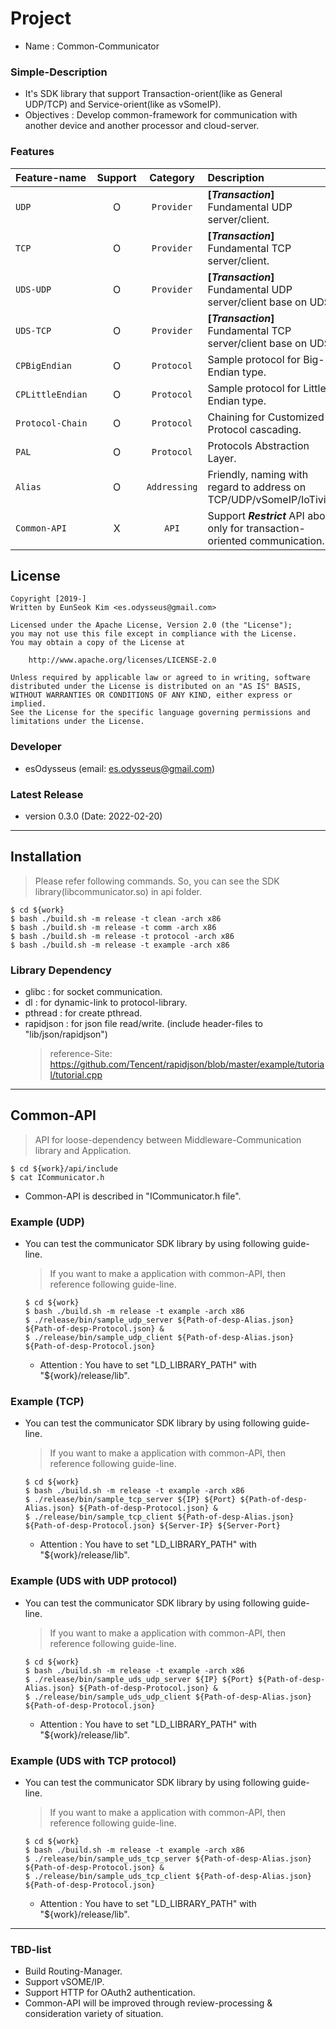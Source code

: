 # Project
- Name : Common-Communicator

### Simple-Description
- It's SDK library that support Transaction-orient(like as General UDP/TCP) and Service-orient(like as vSomeIP).
- Objectives : Develop common-framework for communication with another device and another processor and cloud-server.

### Features
Feature-name | Support | Category | Description
:---|:---:|:---:|:---
`UDP` | O | `Provider` | **[_Transaction_]** Fundamental UDP server/client.
`TCP` | O | `Provider` | **[_Transaction_]** Fundamental TCP server/client.
`UDS-UDP` | O | `Provider` | **[_Transaction_]** Fundamental UDP server/client base on UDS.
`UDS-TCP` | O | `Provider` | **[_Transaction_]** Fundamental TCP server/client base on UDS.
`CPBigEndian` | O | `Protocol` | Sample protocol for Big-Endian type.
`CPLittleEndian` | O | `Protocol` | Sample protocol for Little-Endian type.
`Protocol-Chain` | O | `Protocol` | Chaining for Customized-Protocol cascading.
`PAL` | O | `Protocol` | Protocols Abstraction Layer.
`Alias` | O | `Addressing` | Friendly, naming with regard to address on TCP/UDP/vSomeIP/IoTivity.
`Common-API` | X | `API` | Support **_Restrict_** API about only for transaction-oriented communication.

## License
```
Copyright [2019-] 
Written by EunSeok Kim <es.odysseus@gmail.com>

Licensed under the Apache License, Version 2.0 (the "License");
you may not use this file except in compliance with the License.
You may obtain a copy of the License at

    http://www.apache.org/licenses/LICENSE-2.0

Unless required by applicable law or agreed to in writing, software
distributed under the License is distributed on an "AS IS" BASIS,
WITHOUT WARRANTIES OR CONDITIONS OF ANY KIND, either express or implied.
See the License for the specific language governing permissions and
limitations under the License.
```

### Developer
- esOdysseus (email: es.odysseus@gmail.com)

### Latest Release
- version 0.3.0 (Date: 2022-02-20)
---
## Installation
> Please refer following commands.
> So, you can see the SDK library(libcommunicator.so) in api folder.
```shell
$ cd ${work}
$ bash ./build.sh -m release -t clean -arch x86
$ bash ./build.sh -m release -t comm -arch x86
$ bash ./build.sh -m release -t protocol -arch x86
$ bash ./build.sh -m release -t example -arch x86
```
### Library Dependency
- glibc     : for socket communication.
- dl        : for dynamic-link to protocol-library.
- pthread   : for create pthread.
- rapidjson : for json file read/write. (include header-files to "lib/json/rapidjson")
    > reference-Site: https://github.com/Tencent/rapidjson/blob/master/example/tutorial/tutorial.cpp
---
## Common-API
   > API for loose-dependency between Middleware-Communication library and Application.
   ```shell
   $ cd ${work}/api/include
   $ cat ICommunicator.h
   ```
   - Common-API is described in "ICommunicator.h file".

### Example (UDP)
- You can test the communicator SDK library by using following guide-line.
   > If you want to make a application with common-API, then reference following guide-line.
   ```shell
   $ cd ${work}
   $ bash ./build.sh -m release -t example -arch x86
   $ ./release/bin/sample_udp_server ${Path-of-desp-Alias.json} ${Path-of-desp-Protocol.json} &
   $ ./release/bin/sample_udp_client ${Path-of-desp-Alias.json} ${Path-of-desp-Protocol.json} 
   ```
   - Attention : You have to set "LD_LIBRARY_PATH" with "${work}/release/lib".

### Example (TCP)
- You can test the communicator SDK library by using following guide-line.
   > If you want to make a application with common-API, then reference following guide-line.
   ```shell
   $ cd ${work}
   $ bash ./build.sh -m release -t example -arch x86
   $ ./release/bin/sample_tcp_server ${IP} ${Port} ${Path-of-desp-Alias.json} ${Path-of-desp-Protocol.json} &
   $ ./release/bin/sample_tcp_client ${Path-of-desp-Alias.json} ${Path-of-desp-Protocol.json} ${Server-IP} ${Server-Port}
   ```
   - Attention : You have to set "LD_LIBRARY_PATH" with "${work}/release/lib".

### Example (UDS with UDP protocol)
- You can test the communicator SDK library by using following guide-line.
   > If you want to make a application with common-API, then reference following guide-line.
   ```shell
   $ cd ${work}
   $ bash ./build.sh -m release -t example -arch x86
   $ ./release/bin/sample_uds_udp_server ${IP} ${Port} ${Path-of-desp-Alias.json} ${Path-of-desp-Protocol.json} &
   $ ./release/bin/sample_uds_udp_client ${Path-of-desp-Alias.json} ${Path-of-desp-Protocol.json}
   ```
   - Attention : You have to set "LD_LIBRARY_PATH" with "${work}/release/lib".

### Example (UDS with TCP protocol)
- You can test the communicator SDK library by using following guide-line.
   > If you want to make a application with common-API, then reference following guide-line.
   ```shell
   $ cd ${work}
   $ bash ./build.sh -m release -t example -arch x86
   $ ./release/bin/sample_uds_tcp_server ${Path-of-desp-Alias.json} ${Path-of-desp-Protocol.json} &
   $ ./release/bin/sample_uds_tcp_client ${Path-of-desp-Alias.json} ${Path-of-desp-Protocol.json}
   ```
   - Attention : You have to set "LD_LIBRARY_PATH" with "${work}/release/lib".

---
### TBD-list
- Build Routing-Manager.
- Support vSOME/IP.
- Support HTTP for OAuth2 authentication.
- Common-API will be improved through review-processing & consideration variety of situation.
